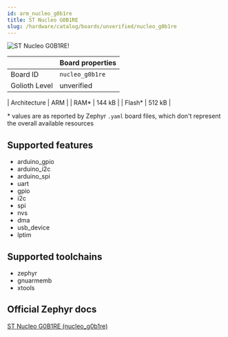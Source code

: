 ```yaml
---
id: arm_nucleo_g0b1re
title: ST Nucleo G0B1RE
slug: /hardware/catalog/boards/unverified/nucleo_g0b1re
---
```


[//]: # (This is an auto-generated file, do not edit! Changes to it will be lost upon re-generation)

![ST Nucleo G0B1RE!](/img/boards/arm/nucleo_g0b1re.jpg "ST Nucleo G0B1RE")

|                | Board properties     |
| -------------  | -------------------- |
| Board ID       | `nucleo_g0b1re` |
| Golioth Level  | unverified       |

| Architecture   | ARM |
| RAM*           | 144 kB |
| Flash*         | 512 kB |

\* values are as reported by Zephyr `.yaml` board files, which don't represent the overall available resources



## Supported features

* arduino_gpio
* arduino_i2c
* arduino_spi
* uart
* gpio
* i2c
* spi
* nvs
* dma
* usb_device
* lptim

## Supported toolchains

* zephyr
* gnuarmemb
* xtools

## Official Zephyr docs

[ST Nucleo G0B1RE (nucleo_g0b1re)](https://docs.zephyrproject.org/latest/boards/arm/nucleo_g0b1re/doc/index.html)
